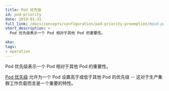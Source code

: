 ```yaml
---
title: Pod 优先级
id: pod-priority
date: 2019-01-31
full_link: /docs/concepts/configuration/pod-priority-preemption/#pod-priority
short_description: >
  Pod 优先级表示一个 Pod 相对于其他 Pod 的重要性。

aka:
tags:
- operation
---
```


<!--
---
title: Pod Priority
id: pod-priority
date: 2019-01-31
full_link: /docs/concepts/configuration/pod-priority-preemption/#pod-priority
short_description: >
  Pod Priority indicates the importance of a Pod relative to other Pods.

aka:
tags:
- operation
---
-->

<!--
 Pod Priority indicates the importance of a Pod relative to other Pods.
-->
 Pod 优先级表示一个 Pod 相对于其他 Pod 的重要性。

<!--more-->

<!--
[Pod Priority](/docs/concepts/configuration/pod-priority-preemption/#pod-priority) gives the ability to set scheduling priority of a Pod to be higher and lower than other Pods — an important feature for production clusters workload.
-->
[Pod 优先级](/zh/docs/concepts/configuration/pod-priority-preemption/#pod-priority) 允许为一个 Pod 设置高于或低于其他 Pod 的优先级 -- 这对于生产集群工作负载而言是一个重要的特性。